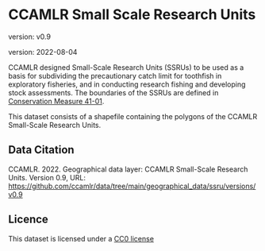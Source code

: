 # CCAMLR Small Scale Research Units

version: v0.9

version: 2022-08-04

CCAMLR designed Small-Scale Research Units (SSRUs) to be used as a basis for subdividing the precautionary catch limit for toothfish in exploratory fisheries, and in conducting research fishing and developing stock assessments. The boundaries of the SSRUs are defined in [Conservation Measure 41-01](https://cm.ccamlr.org/en/measure-41-01-2023).

This dataset consists of a shapefile containing the polygons of the CCAMLR Small-Scale Research Units.

## Data Citation

CCAMLR. 2022. Geographical data layer: CCAMLR Small-Scale Research Units. Version 0.9, URL: <https://github.com/ccamlr/data/tree/main/geographical_data/ssru/versions/v0.9>

## Licence

This dataset is licensed under a [CC0 license](/LICENSE.md)
